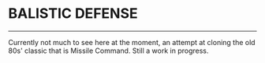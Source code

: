# BALISTIC DEFENSE
---

Currently not much to see here at the moment, an attempt at cloning the old 80s' classic that is Missile Command. Still a work in progress.

